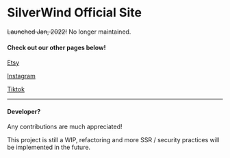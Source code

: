 # SilverWind Official Site

~~Launched Jan, 2022!~~ No longer maintained.

#### Check out our other pages below!

[Etsy](https://www.etsy.com/shop/SSilverWind)

[Instagram](https://www.instagram.com/silverwinds/)

[Tiktok](https://www.tiktok.com/@silver.winds)

---

#### Developer?

Any contributions are much appreciated!

This project is still a WIP, refactoring and more SSR / security practices will be implemented in the future.
